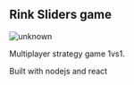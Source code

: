 ## Rink Sliders game

![unknown](https://github.com/Jeluxe/rink-sliders/assets/59278268/caa2fb1e-dde4-483d-b779-06c0254cf3cb)

Multiplayer strategy game 1vs1.

Built with nodejs and react
